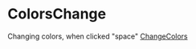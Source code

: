 # ColorsChange
Changing colors, when clicked "space"
[ChangeColors](whoamimmm.github.io/ColorsChange/)
